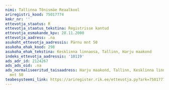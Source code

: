 ```yaml
---
nimi: Tallinna Tõnismäe Reaalkool
ariregistri_kood: 75017774
kmkr_nr: ''
ettevotja_staatus: R
ettevotja_staatus_tekstina: Registrisse kantud
ettevotja_esmakande_kpv: 28.11.2000
ettevotja_aadress: .na
asukoht_ettevotja_aadressis: Pärnu mnt 50
asukoha_ehak_kood: 298
asukoha_ehak_tekstina: Kesklinna linnaosa, Tallinn, Harju maakond
indeks_ettevotja_aadressis: '10119'
ads_adr_id: 2124267
ads_ads_oid: .na
ads_normaliseeritud_taisaadress: Harju maakond, Tallinn, Kesklinna linnaosa, Pärnu
  mnt 50
teabesysteemi_link: https://ariregister.rik.ee/ettevotja.py?ark=75017774&ref=rekvisiidid
---
```

